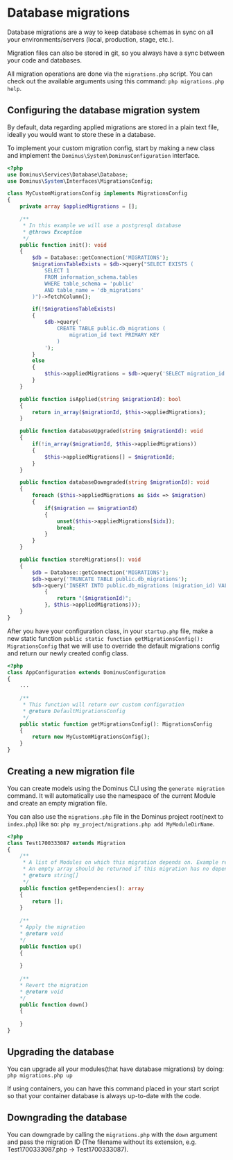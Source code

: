 # Database migrations

Database migrations are a way to keep database schemas in sync on all your environments/servers (local, production, stage, etc.). 

Migration files can also be stored in git, so you always have a sync between your code and databases.

All migration operations are done via the `migrations.php` script. You can check out the available arguments using this command: `php migrations.php help`.

## Configuring the database migration system

By default, data regarding applied migrations are stored in a plain text file, ideally you would want to store these in a database.

To implement your custom migration config, start by making a new class and implement the `Dominus\System\DominusConfiguration` interface.

``` php
<?php
use Dominus\Services\Database\Database;
use Dominus\System\Interfaces\MigrationsConfig;

class MyCustomMigrationsConfig implements MigrationsConfig
{
    private array $appliedMigrations = [];

    /**
     * In this example we will use a postgresql database
     * @throws Exception
     */
    public function init(): void
    {
        $db = Database::getConnection('MIGRATIONS');
        $migrationsTableExists = $db->query("SELECT EXISTS (
            SELECT 1
            FROM information_schema.tables
            WHERE table_schema = 'public'
            AND table_name = 'db_migrations'
        )")->fetchColumn();

        if(!$migrationsTableExists)
        {
            $db->query('
                CREATE TABLE public.db_migrations (
                    migration_id text PRIMARY KEY
                )
            ');
        }
        else
        {
            $this->appliedMigrations = $db->query('SELECT migration_id FROM public.db_migrations')->fetchAllFromColumn();
        }
    }

    public function isApplied(string $migrationId): bool
    {
        return in_array($migrationId, $this->appliedMigrations);
    }

    public function databaseUpgraded(string $migrationId): void
    {
        if(!in_array($migrationId, $this->appliedMigrations))
        {
            $this->appliedMigrations[] = $migrationId;
        }
    }

    public function databaseDowngraded(string $migrationId): void
    {
        foreach ($this->appliedMigrations as $idx => $migration)
        {
            if($migration == $migrationId)
            {
                unset($this->appliedMigrations[$idx]);
                break;
            }
        }
    }

    public function storeMigrations(): void
    {
        $db = Database::getConnection('MIGRATIONS');
        $db->query('TRUNCATE TABLE public.db_migrations');
        $db->query('INSERT INTO public.db_migrations (migration_id) VALUES ' . implode(',', array_map(static function (string $migrationId)
            {
                return "($migrationId)";
            }, $this->appliedMigrations)));
    }
}
```

After you have your configuration class, in your `startup.php` file, make a new static function `public static function getMigrationsConfig(): MigrationsConfig` that we will use to override the default migrations config and return our newly created config class.

``` php
<?php
class AppConfiguration extends DominusConfiguration
{
    ...
    
    /**
     * This function will return our custom configuration
     * @return DefaultMigrationsConfig
     */
    public static function getMigrationsConfig(): MigrationsConfig
    {
        return new MyCustomMigrationsConfig();
    }
}
```

## Creating a new migration file

You can create models using the Dominus CLI using the `generate migration` command. It will automatically use the namespace of the current Module and create an empty migration file.

You can also use the `migrations.php` file in the Dominus project root(next to `index.php`) like so: `php my_project/migrations.php add MyModuleDirName`.


``` php
<?php
class Test1700333087 extends Migration
{
    /**
     * A list of Modules on which this migration depends on. Example return ['MyModule'];
     * An empty array should be returned if this migration has no dependencies;
     * @return string[]
     */
    public function getDependencies(): array
    {
        return [];
    }
    
    /**
    * Apply the migration
    * @return void
    */
    public function up()
    {
        
    }
    
    /**
    * Revert the migration
    * @return void
    */
    public function down()
    {
        
    }
}
```

## Upgrading the database

You can upgrade all your modules(that have database migrations) by doing: `php migrations.php up`

If using containers, you can have this command placed in your start script so that your container database is always up-to-date with the code.

## Downgrading the database

You can downgrade by calling the `migrations.php` with the `down` argument and pass the migration ID (The filename without its extension, e.g. Test1700333087.php -> Test1700333087). 